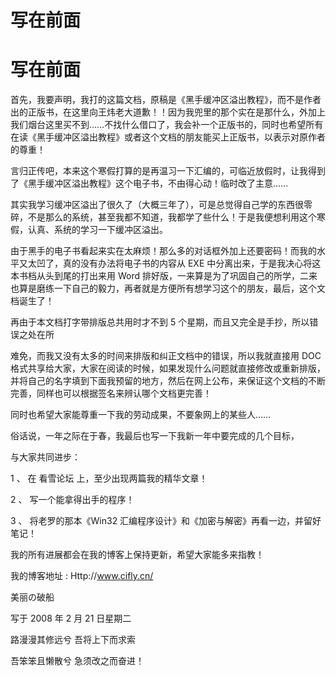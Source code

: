 # 写在前面

# 写在前面

首先，我要声明，我打的这篇文档，原稿是《黑手缓冲区溢出教程》，而不是作者出的正版书，在这里向王炜老大道歉！！因为我兜里的那个实在是那什么，外加上我们烟台这里买不到……不找什么借口了，我会补一个正版书的，同时也希望所有在读《黑手缓冲区溢出教程》或者这个文档的朋友能买上正版书，以表示对原作者的尊重！

言归正传吧，本来这个寒假打算的是再温习一下汇编的，可临近放假时，让我得到了《黑手缓冲区溢出教程》这个电子书，不由得心动！临时改了主意……

其实我学习缓冲区溢出了很久了（大概三年了），可是总觉得自己学的东西很零碎，不是那么的系统，甚至我都不知道，我都学了些什么！于是我便想利用这个寒假，认真、系统的学习一下缓冲区溢出。

由于黑手的电子书看起来实在太麻烦！那么多的对话框外加上还要密码！而我的水平又太凹了，真的没有办法将电子书的内容从 EXE 中分离出来，于是我决心将这本书档从头到尾的打出来用 Word 排好版，一来算是为了巩固自己的所学，二来也算是磨练一下自己的毅力，再者就是方便所有想学习这个的朋友，最后，这个文档诞生了！

再由于本文档打字带排版总共用时才不到 5 个星期，而且又完全是手抄，所以错误之处在所

难免，而我又没有太多的时间来排版和纠正文档中的错误，所以我就直接用 DOC 格式共享给大家，大家在阅读的时候，如果发现什么问题就直接修改或重新排版，并将自己的名字填到下面我预留的地方，然后在网上公布，来保证这个文档的不断完善，同样也可以根据签名来辨认哪个文档更完善！

同时也希望大家能尊重一下我的劳动成果，不要象网上的某些人……

俗话说，一年之际在于春，我最后也写一下我新一年中要完成的几个目标，

与大家共同进步：

1 、 在 看雪论坛 上，至少出现两篇我的精华文章！

2 、 写一个能拿得出手的程序！

3 、 将老罗的那本《Win32 汇编程序设计》和《加密与解密》再看一边，并留好笔记！

我的所有进展都会在我的博客上保持更新，希望大家能多来指教！

我的博客地址 : Http://www.cifly.cn/

美丽の破船

写于 2008 年 2 月 21 日星期二

路漫漫其修远兮 吾将上下而求索

吾笨笨且懒散兮 急须改之而奋进！